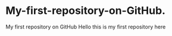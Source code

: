 My-first-repository-on-GitHub.
==============================

My first repository on GitHub
Hello this is my first repository here

